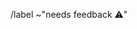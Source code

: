 <!-- If you have a question about Fwego please post it on the community forum
     https://community.fwego.io/ !-->

<!-- Please choose a type of issue from the Description dropdown box above !-->

/label ~"needs feedback ⚠️"
